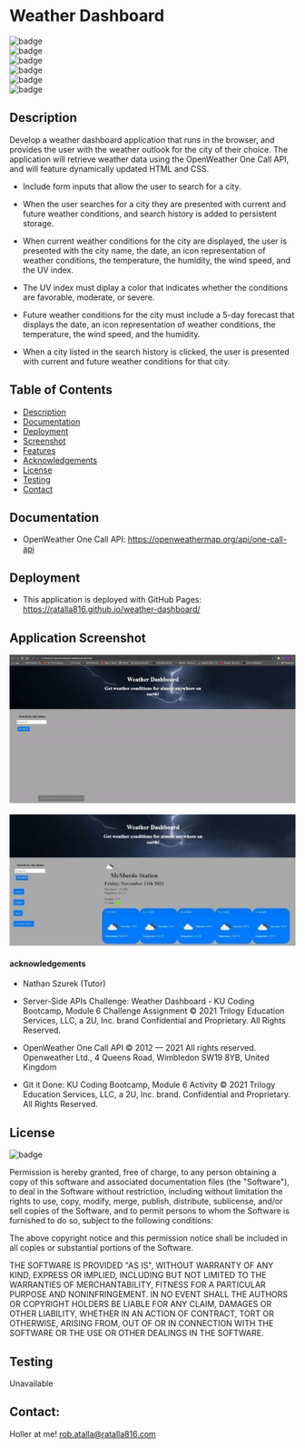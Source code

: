 # Weather Dashboard

![badge](https://img.shields.io/github/languages/top/ratalla816/weather-dashboard)
  <br>
  ![badge](https://img.shields.io/github/languages/count/ratalla816/weather-dashboard)
  <br>
  ![badge](https://img.shields.io/github/issues/ratalla816/weather-dashboard)
  <br>
  ![badge](https://img.shields.io/github/issues-closed/ratalla816/weather-dashboard)
  <br>
  ![badge](https://img.shields.io/github/last-commit/ratalla816/weather-dashboard)
  <br>
  ![badge](https://img.shields.io/badge/license-MIT-important)
  
## Description

  Develop a weather dashboard application that runs in the browser, and provides the user with the weather outlook for the city of their choice. The application will retrieve weather data using the OpenWeather One Call API, and will feature dynamically updated HTML and CSS.

* Include form inputs that allow the user to search for a city.

* When the user searches for a city they are presented with current and future weather conditions, and search history is added to persistent storage.

* When current weather conditions for the city are displayed, the user is presented with the city name, the date, an icon representation of weather conditions, the temperature, the humidity, the wind speed, and the UV index.

* The UV index must diplay a color that indicates whether the conditions are favorable, moderate, or severe.

* Future weather conditions for the city must include a 5-day forecast that displays the date, an icon representation of weather conditions, the temperature, the wind speed, and the humidity.

* When a city listed in the search history is clicked, the user is presented with current and future weather conditions for that city.

## Table of Contents

* [Description](#description)
* [Documentation](#documentation)
* [Deployment](#deployment)
* [Screenshot](#screenshot)
* [Features](#features)
* [Acknowledgements](#acknowledgements)
* [License](#license)
* [Testing](#testing)
* [Contact](#contact)
## Documentation

* OpenWeather One Call API: <https://openweathermap.org/api/one-call-api>

## Deployment

* This application is deployed with GitHub Pages: <https://ratalla816.github.io/weather-dashboard/>

## Application Screenshot

![application screenshot](./assets/images/weather-dashboard-vid.gif)
<br>
<br>
![application screenshot](./assets/images/weather-screenshot.jpg)
#### acknowledgements

* Nathan Szurek (Tutor)

* Server-Side APIs Challenge: Weather Dashboard - KU Coding Bootcamp, Module 6 Challenge Assignment © 2021 Trilogy Education Services, LLC, a 2U, Inc.
brand Confidential and Proprietary. All Rights Reserved.

* OpenWeather One Call API © 2012 — 2021 All rights reserved.
Openweather Ltd., 4 Queens Road, Wimbledon SW19 8YB, United Kingdom

* Git it Done: KU Coding Bootcamp, Module 6 Activity © 2021 Trilogy Education Services, LLC, a 2U, Inc. brand. Confidential and Proprietary. All Rights Reserved.

 ## License
  ![badge](https://img.shields.io/badge/license-MIT-important)
  <br>

Permission is hereby granted, free of charge, to any person obtaining a copy of this software and associated documentation files (the "Software"), to deal in the Software without restriction, including without limitation the rights to use, copy, modify, merge, publish, distribute, sublicense, and/or sell copies of the Software, and to permit persons to whom the Software is furnished to do so, subject to the following conditions:

The above copyright notice and this permission notice shall be included in all copies or substantial portions of the Software.

THE SOFTWARE IS PROVIDED "AS IS", WITHOUT WARRANTY OF ANY KIND, EXPRESS OR IMPLIED, INCLUDING BUT NOT LIMITED TO THE WARRANTIES OF MERCHANTABILITY, FITNESS FOR A PARTICULAR PURPOSE AND NONINFRINGEMENT. IN NO EVENT SHALL THE AUTHORS OR COPYRIGHT HOLDERS BE LIABLE FOR ANY CLAIM, DAMAGES OR OTHER LIABILITY, WHETHER IN AN ACTION OF CONTRACT, TORT OR OTHERWISE, ARISING FROM, OUT OF OR IN CONNECTION WITH THE SOFTWARE OR THE USE OR OTHER DEALINGS IN THE SOFTWARE.

## Testing
  Unavailable

  ## Contact:
  Holler at me! <a href="mailto:rob.atalla@ratalla816.com">rob.atalla@ratalla816.com</a>
